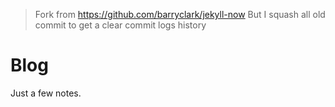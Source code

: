 > Fork from https://github.com/barryclark/jekyll-now
> But I squash all old commit to get a clear commit logs history

# Blog

Just a few notes.